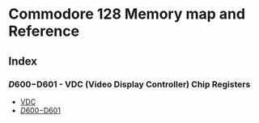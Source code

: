 # Commodore 128 Memory map and Reference

## Index

### $D600-$D601 - VDC (Video Display Controller) Chip Registers
* [VDC](Vdc)
* [$D600-$D601](D600)
